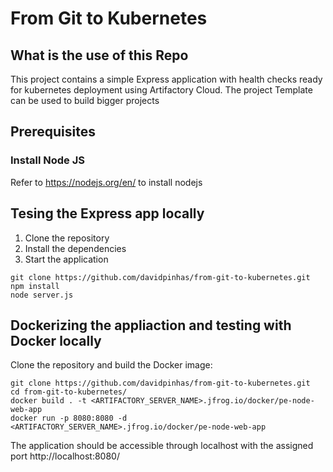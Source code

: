 # From Git to Kubernetes
## What is the use of this Repo
This project contains a simple Express application with health checks ready for kubernetes deployment using Artifactory Cloud.
The project Template can be used to build bigger projects

## Prerequisites

### Install Node JS
Refer to https://nodejs.org/en/ to install nodejs

## Tesing the Express app locally
1. Clone the repository
2. Install the dependencies
3. Start the application

```
git clone https://github.com/davidpinhas/from-git-to-kubernetes.git
npm install
node server.js
```

## Dockerizing the appliaction and testing with Docker locally
Clone the repository and build the Docker image:

```
git clone https://github.com/davidpinhas/from-git-to-kubernetes.git
cd from-git-to-kubernetes/
docker build . -t <ARTIFACTORY_SERVER_NAME>.jfrog.io/docker/pe-node-web-app
docker run -p 8080:8080 -d <ARTIFACTORY_SERVER_NAME>.jfrog.io/docker/pe-node-web-app
```

The application should be accessible through localhost with the assigned port http://localhost:8080/

